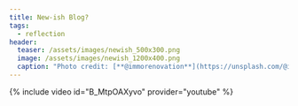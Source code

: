 ```yaml
---
title: New-ish Blog?
tags: 
  - reflection
header:
  teaser: /assets/images/newish_500x300.png
  image: /assets/images/newish_1200x400.png
  caption: "Photo credit: [**@immorenovation**](https://unsplash.com/@immorenovation)" # "Photo credit: [**Unsplash**](https://unsplash.com)"
---
```


{% include video id="B_MtpOAXyvo" provider="youtube" %}


